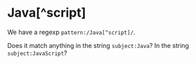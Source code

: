 # Java[^script]

We have a regexp `pattern:/Java[^script]/`.

Does it match anything in the string `subject:Java`? In the string `subject:JavaScript`?
